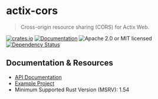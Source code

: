 # actix-cors

> Cross-origin resource sharing (CORS) for Actix Web.

[![crates.io](https://img.shields.io/crates/v/actix-cors?label=latest)](https://crates.io/crates/actix-cors)
[![Documentation](https://docs.rs/actix-cors/badge.svg?version=0.6.0-beta.10)](https://docs.rs/actix-cors/0.6.0-beta.10)
![Apache 2.0 or MIT licensed](https://img.shields.io/crates/l/actix-cors)
[![Dependency Status](https://deps.rs/crate/actix-cors/0.6.0-beta.10/status.svg)](https://deps.rs/crate/actix-cors/0.6.0-beta.10)

## Documentation & Resources

- [API Documentation](https://docs.rs/actix-cors)
- [Example Project](https://github.com/actix/examples/tree/master/security/web-cors)
- Minimum Supported Rust Version (MSRV): 1.54
